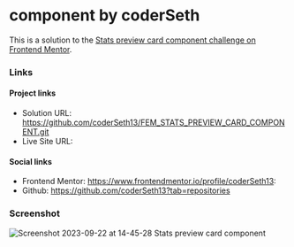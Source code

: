 #  component by coderSeth

This is a solution to the [Stats preview card component challenge on Frontend Mentor](https://www.frontendmentor.io/challenges/stats-preview-card-component-8JqbgoU62).

### Links

#### Project links

- Solution URL: https://github.com/coderSeth13/FEM_STATS_PREVIEW_CARD_COMPONENT.git
- Live Site URL:

#### Social links
- Frontend Mentor: https://www.frontendmentor.io/profile/coderSeth13:
- Github: https://github.com/coderSeth13?tab=repositories

### Screenshot
![Screenshot 2023-09-22 at 14-45-28 Stats preview card component](https://github.com/coderSeth13/FEM_STATS_PREVIEW_CARD_COMPONENT/assets/145410639/8784961c-4c89-4a98-83db-67a644a19d3b)
